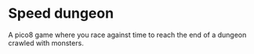 # Speed dungeon
 A pico8 game where you race against time to reach the end of a dungeon crawled with monsters.
